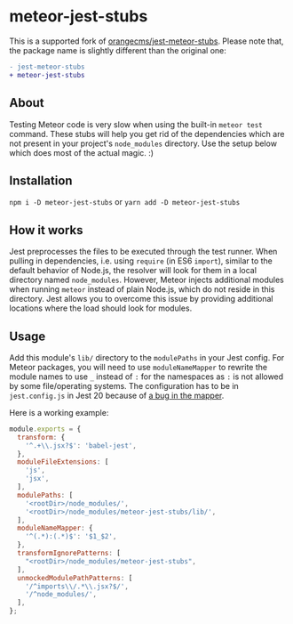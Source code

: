 # meteor-jest-stubs
This is a supported fork of [orangecms/jest-meteor-stubs](https://github.com/orangecms/jest-meteor-stubs). Please note that, the package name is slightly different than the original one:

```diff
- jest-meteor-stubs
+ meteor-jest-stubs
```

## About
Testing Meteor code is very slow when using the built-in `meteor test` command.
These stubs will help you get rid of the dependencies which are not present in
your project's `node_modules` directory. Use the setup below which does most of
the actual magic. :)

## Installation
`npm i -D meteor-jest-stubs` or `yarn add -D meteor-jest-stubs`

## How it works
Jest preprocesses the files to be executed through the test runner. When pulling
in dependencies, i.e. using `require` (in ES6 `import`), similar to the default
behavior of Node.js, the resolver will look for them in a local directory named
`node_modules`. However, Meteor injects additional modules when running `meteor`
instead of plain Node.js, which do not reside in this directory. Jest allows you
to overcome this issue by providing additional locations where the load should
look for modules.

## Usage
Add this module's `lib/` directory to the `modulePaths` in your Jest config.
For Meteor packages, you will need to use `moduleNameMapper` to rewrite the
module names to use `_` instead of `:` for the namespaces as `:` is not allowed
by some file/operating systems.
The configuration has to be in `jest.config.js` in Jest 20 because of
[a bug in the mapper](https://github.com/facebook/jest/issues/3716).

Here is a working example:

```javascript
module.exports = {
  transform: {
    '^.+\\.jsx?$': 'babel-jest',
  },
  moduleFileExtensions: [
    'js',
    'jsx',
  ],
  modulePaths: [
    '<rootDir>/node_modules/',
    '<rootDir>/node_modules/meteor-jest-stubs/lib/',
  ],
  moduleNameMapper: {
    '^(.*):(.*)$': '$1_$2',
  },
  transformIgnorePatterns: [
    "<rootDir>/node_modules/meteor-jest-stubs",
  ],
  unmockedModulePathPatterns: [
    '/^imports\\/.*\\.jsx?$/',
    '/^node_modules/',
  ],
};
```
